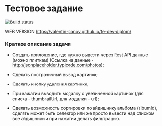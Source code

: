 # Тестовое задание

[![Build status](https://ci.appveyor.com/api/projects/status/bd74oa5cako2b884?svg=true)](https://ci.appveyor.com/project/vapanov/fe-dev-diplom)

WEB VERSION https://valentin-panov.github.io/fe-dev-diplom/

### Краткое описание задачи

- Создать приложение, где нужно вывести через Rest API данные (можно плиткам) (Ссылка на данные - http://jsonplaceholder.typicode.com/photos);

- Сделать постраничный вывод картинок;

- Сделать кнопку удаления картинки;

- При нажатии выводить модалку с увеличенной картинок (для списка - thumbnailUrl, для модалки - url);

- Сделать возможность сортировки по айдишнику альбома (albumId), сделать может быть селектор или же просто вывести над списком все айдишники и при нажатии делать фильтрацию.
